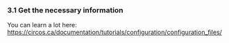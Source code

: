 ### 3.1 Get the necessary information
You can learn a lot here: https://circos.ca/documentation/tutorials/configuration/configuration_files/

